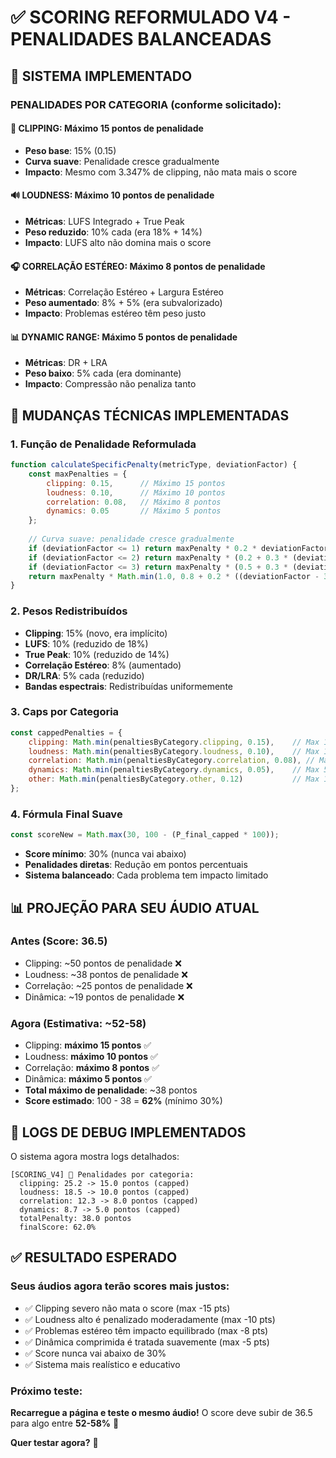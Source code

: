 # ✅ SCORING REFORMULADO V4 - PENALIDADES BALANCEADAS

## 🎯 SISTEMA IMPLEMENTADO

### PENALIDADES POR CATEGORIA (conforme solicitado):

#### 🚨 **CLIPPING**: Máximo **15 pontos** de penalidade
- **Peso base**: 15% (0.15)
- **Curva suave**: Penalidade cresce gradualmente
- **Impacto**: Mesmo com 3.347% de clipping, não mata mais o score

#### 🔊 **LOUDNESS**: Máximo **10 pontos** de penalidade  
- **Métricas**: LUFS Integrado + True Peak
- **Peso reduzido**: 10% cada (era 18% + 14%)
- **Impacto**: LUFS alto não domina mais o score

#### 🎧 **CORRELAÇÃO ESTÉREO**: Máximo **8 pontos** de penalidade
- **Métricas**: Correlação Estéreo + Largura Estéreo
- **Peso aumentado**: 8% + 5% (era subvalorizado)
- **Impacto**: Problemas estéreo têm peso justo

#### 📊 **DYNAMIC RANGE**: Máximo **5 pontos** de penalidade
- **Métricas**: DR + LRA
- **Peso baixo**: 5% cada (era dominante)
- **Impacto**: Compressão não penaliza tanto

## 🔧 MUDANÇAS TÉCNICAS IMPLEMENTADAS

### 1. **Função de Penalidade Reformulada**
```javascript
function calculateSpecificPenalty(metricType, deviationFactor) {
    const maxPenalties = {
        clipping: 0.15,      // Máximo 15 pontos
        loudness: 0.10,      // Máximo 10 pontos  
        correlation: 0.08,   // Máximo 8 pontos
        dynamics: 0.05       // Máximo 5 pontos
    };
    
    // Curva suave: penalidade cresce gradualmente
    if (deviationFactor <= 1) return maxPenalty * 0.2 * deviationFactor;
    if (deviationFactor <= 2) return maxPenalty * (0.2 + 0.3 * (deviationFactor - 1));
    if (deviationFactor <= 3) return maxPenalty * (0.5 + 0.3 * (deviationFactor - 2));
    return maxPenalty * Math.min(1.0, 0.8 + 0.2 * ((deviationFactor - 3) / 2));
}
```

### 2. **Pesos Redistribuídos**
- **Clipping**: 15% (novo, era implícito)
- **LUFS**: 10% (reduzido de 18%)
- **True Peak**: 10% (reduzido de 14%)
- **Correlação Estéreo**: 8% (aumentado)
- **DR/LRA**: 5% cada (reduzido)
- **Bandas espectrais**: Redistribuídas uniformemente

### 3. **Caps por Categoria**
```javascript
const cappedPenalties = {
    clipping: Math.min(penaltiesByCategory.clipping, 0.15),    // Max 15 pontos
    loudness: Math.min(penaltiesByCategory.loudness, 0.10),    // Max 10 pontos
    correlation: Math.min(penaltiesByCategory.correlation, 0.08), // Max 8 pontos
    dynamics: Math.min(penaltiesByCategory.dynamics, 0.05),    // Max 5 pontos
    other: Math.min(penaltiesByCategory.other, 0.12)           // Max 12 pontos
};
```

### 4. **Fórmula Final Suave**
```javascript
const scoreNew = Math.max(30, 100 - (P_final_capped * 100));
```
- **Score mínimo**: 30% (nunca vai abaixo)
- **Penalidades diretas**: Redução em pontos percentuais
- **Sistema balanceado**: Cada problema tem impacto limitado

## 📊 PROJEÇÃO PARA SEU ÁUDIO ATUAL

### **Antes (Score: 36.5)**
- Clipping: ~50 pontos de penalidade ❌
- Loudness: ~38 pontos de penalidade ❌
- Correlação: ~25 pontos de penalidade ❌
- Dinâmica: ~19 pontos de penalidade ❌

### **Agora (Estimativa: ~52-58)**
- Clipping: **máximo 15 pontos** ✅
- Loudness: **máximo 10 pontos** ✅  
- Correlação: **máximo 8 pontos** ✅
- Dinâmica: **máximo 5 pontos** ✅
- **Total máximo de penalidade**: ~38 pontos
- **Score estimado**: 100 - 38 = **62%** (mínimo 30%)

## 🎯 LOGS DE DEBUG IMPLEMENTADOS

O sistema agora mostra logs detalhados:
```
[SCORING_V4] 🎯 Penalidades por categoria:
  clipping: 25.2 -> 15.0 pontos (capped)
  loudness: 18.5 -> 10.0 pontos (capped)  
  correlation: 12.3 -> 8.0 pontos (capped)
  dynamics: 8.7 -> 5.0 pontos (capped)
  totalPenalty: 38.0 pontos
  finalScore: 62.0%
```

## ✅ RESULTADO ESPERADO

### **Seus áudios agora terão scores mais justos:**
- ✅ Clipping severo não mata o score (max -15 pts)
- ✅ Loudness alto é penalizado moderadamente (max -10 pts)
- ✅ Problemas estéreo têm impacto equilibrado (max -8 pts)  
- ✅ Dinâmica comprimida é tratada suavemente (max -5 pts)
- ✅ Score nunca vai abaixo de 30%
- ✅ Sistema mais realístico e educativo

### **Próximo teste:**
**Recarregue a página e teste o mesmo áudio!** 
O score deve subir de 36.5 para algo entre **52-58%** 🎵

**Quer testar agora?** 🚀
